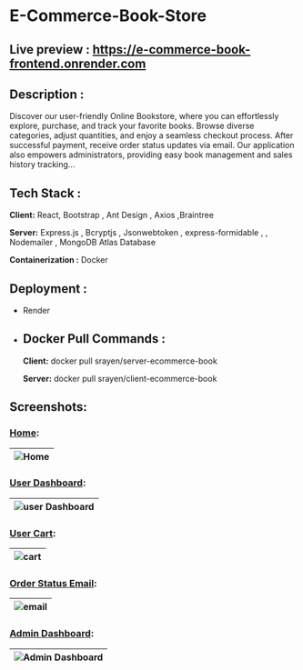 # E-Commerce-Book-Store

## Live preview : https://e-commerce-book-frontend.onrender.com

## Description :
 Discover our user-friendly Online Bookstore, where you can effortlessly explore, purchase, and track your favorite books. Browse diverse categories, adjust quantities, and enjoy a seamless checkout process. After successful payment, receive order status updates via email. Our application also empowers administrators, providing easy book management and sales history tracking...
## Tech Stack :

**Client:** React, Bootstrap , Ant Design , Axios ,Braintree 

**Server:** Express.js , Bcryptjs , Jsonwebtoken , express-formidable , , Nodemailer , MongoDB Atlas Database

**Containerization :** Docker

## Deployment : 
  * Render

 * ## Docker Pull Commands : 
    **Client:** docker pull srayen/server-ecommerce-book

   **Server:** docker pull srayen/client-ecommerce-book
  
 ## Screenshots:
  ### <ins>Home</ins>:
| ![Home](https://github.com/SRayen/E-Commerce-Book-Store/assets/13922445/b1ee10db-ef86-43cf-9e92-8a3e367c0b23) |
|-|

### <ins>User Dashboard</ins>:
| ![user Dashboard](https://github.com/SRayen/E-Commerce-Book-Store/assets/13922445/a042db62-7091-4079-a6ef-9f8dc276d6ec) |
|-|

### <ins>User Cart</ins>:
| ![cart](https://github.com/SRayen/E-Commerce-Book-Store/assets/13922445/5f9a1f95-2c16-4dcb-a84e-211c2a2459b1) |
|-|

### <ins>Order Status Email</ins>:
| ![email](https://github.com/SRayen/E-Commerce-Book-Store/assets/13922445/04bc1ae3-c19e-4972-bb91-53a40c65124f) |
|-|

### <ins>Admin Dashboard</ins>:
| ![Admin Dashboard](https://github.com/SRayen/E-Commerce-Book-Store/assets/13922445/c9be9e83-e120-4811-997f-9a4e24ae0272) |
|-|





